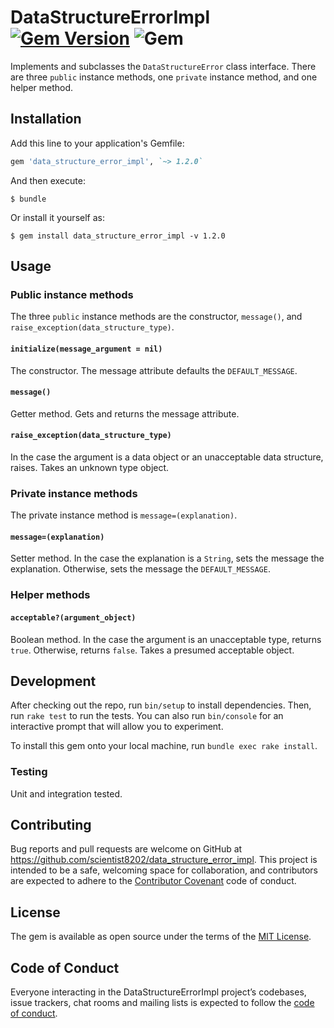 # DataStructureErrorImpl [![Gem Version](https://badge.fury.io/rb/data_structure_error_impl.svg)](https://badge.fury.io/rb/data_structure_error_impl) ![Gem](https://img.shields.io/gem/dt/data_structure_error_impl)

Implements and subclasses the `DataStructureError`
class interface. There are three `public` instance methods, one `private` 
instance method, and one helper method.

## Installation

Add this line to your application's Gemfile:

```ruby
gem 'data_structure_error_impl', `~> 1.2.0`
```

And then execute:

    $ bundle

Or install it yourself as:

    $ gem install data_structure_error_impl -v 1.2.0

## Usage

### Public instance methods
The three `public` instance methods are the constructor, `message()`, and 
`raise_exception(data_structure_type)`.

#### `initialize(message_argument = nil)`
The constructor. The message attribute defaults the `DEFAULT_MESSAGE`.

#### `message()`

Getter method. Gets and returns the message attribute.

#### `raise_exception(data_structure_type)`

In the case the argument is a data object or an unacceptable data structure, 
raises. Takes an unknown type object.

### Private instance methods
The private instance method is `message=(explanation)`.

#### `message=(explanation)`

Setter method. In the case the explanation is a `String`, sets the message the 
explanation. Otherwise, sets the message the `DEFAULT_MESSAGE`.

### Helper methods

#### `acceptable?(argument_object)`

Boolean method. In the case the argument is an unacceptable type, returns 
`true`. Otherwise, returns `false`. Takes a presumed acceptable object.

## Development

After checking out the repo, run `bin/setup` to install dependencies. Then, 
run `rake test` to run the tests. You can also run `bin/console` for an 
interactive prompt that will allow you to experiment.

To install this gem onto your local machine, run `bundle exec rake install`.

### Testing

Unit and integration tested.

## Contributing

Bug reports and pull requests are welcome on GitHub at 
https://github.com/scientist8202/data_structure_error_impl. This project is 
intended to be a safe, welcoming space for collaboration, and contributors are 
expected to adhere to the 
[Contributor Covenant](http://contributor-covenant.org) code of conduct.

## License

The gem is available as open source under the terms of the 
[MIT License](https://opensource.org/licenses/MIT).

## Code of Conduct

Everyone interacting in the DataStructureErrorImpl project’s codebases, issue 
trackers, chat rooms and mailing lists is expected to follow the 
[code of conduct](https://github.com/scientist8202/data_structure_error_impl/blob/master/CODE_OF_CONDUCT.md).
